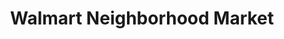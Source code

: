 ---
title: "Walmart Neighborhood Market"
url: /rio-rancho/walmart-neighborhood-market/
shop: supermarket
---